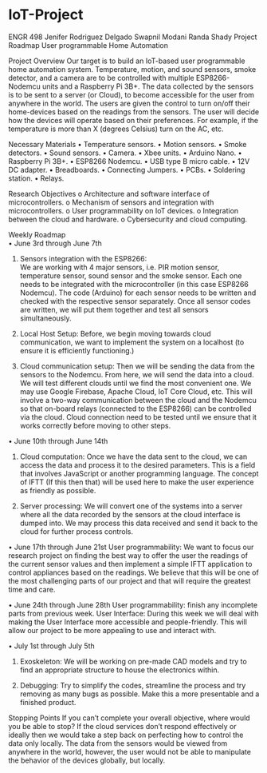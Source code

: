# IoT-Project
ENGR 498
Jenifer Rodriguez Delgado
Swapnil Modani
Randa Shady
Project Roadmap 
 User programmable Home Automation

Project Overview 
	Our target is to build an IoT-based user programmable home automation system. Temperature, motion, and sound sensors, smoke detector, and a camera are to be controlled with multiple ESP8266-Nodemcu units and a Raspberry Pi 3B+. The data collected by the sensors is to be sent to a server (or Cloud), to become accessible for the user from anywhere in the world. The users are given the control to turn on/off their home-devices based on the readings from the sensors. The user will decide how the devices will operate based on their preferences. For example, if the temperature is more than X (degrees Celsius) turn on the AC, etc.
 
Necessary Materials 
•	Temperature sensors.
•	Motion sensors.
•	Smoke detectors.
•	Sound sensors.
•	Camera.
•	Xbee units.
•	Arduino Nano.
•	Raspberry Pi 3B+.
•	ESP8266 Nodemcu.
•	USB type B micro cable.
•	12V DC adapter.
•	Breadboards.
•	Connecting Jumpers.
•	PCBs.
•	Soldering station.
•	Relays.

Research Objectives 
o	Architecture and software interface of microcontrollers.
o	Mechanism of sensors and integration with microcontrollers.
o	User programmability on IoT devices.
o	Integration between the cloud and hardware.
o	Cybersecurity and cloud computing.

Weekly Roadmap  
•	June 3rd through June 7th 
1.	Sensors integration with the ESP8266:  
We are working with 4 major sensors, i.e. PIR motion sensor, temperature sensor, sound sensor and the smoke sensor. Each one needs to be integrated with the microcontroller (in this case ESP8266 Nodemcu). 
The code (Arduino) for each sensor needs to be written and checked with the respective sensor separately.
Once all sensor codes are written, we will put them together and test all sensors simultaneously.

2.	Local Host Setup:
Before, we begin moving towards cloud communication, we want to implement the system on a localhost (to ensure it is efficiently functioning.)

3.	Cloud communication setup:
Then we will be sending the data from the sensors to the Nodemcu. From here, we will send the data into a cloud. We will test different clouds until we find the most convenient one. We may use Google Firebase, Apache Cloud, IoT Core Cloud, etc. This will involve a two-way communication between the cloud and the Nodemcu so that on-board relays (connected to the ESP8266) can be controlled via the cloud.
Cloud connection need to be tested until we ensure that it works correctly before moving to other steps.

•	June 10th through June 14th 
1.	Cloud computation:
Once we have the data sent to the cloud, we can access the data and process it to the desired parameters. This is a field that involves JavaScript or another programming language. The concept of IFTT (If this then that) will be used here to make the user experience as friendly as possible.

2.	Server processing:
We will convert one of the systems into a server where all the data recorded by the sensors at the cloud interface is dumped into. We may process this data received and send it back to the cloud for further process controls.

•	June 17th through June 21st 
User programmability: We want to focus our research project on finding the best way to offer the user the readings of the current sensor values and then implement a simple IFTT application to control appliances based on the readings. We believe that this will be one of the most challenging parts of our project and that will require the greatest time and care.

•	June 24th through June 28th 
User programmability: finish any incomplete parts from previous week.
User Interface: During this week we will deal with making the User Interface more accessible and people-friendly. This will allow our project to be more appealing to use and interact with.

•	July 1st through July 5th
1.	Exoskeleton: We will be working on pre-made CAD models and try to find an appropriate structure to house the electronics within.

2.	Debugging: Try to simplify the codes, streamline the process and try removing as many bugs as possible. Make this a more presentable and a finished product.

Stopping Points 
	If you can’t complete your overall objective, where would you be able to stop? 
If the cloud services don’t respond effectively or ideally then we would take a step back on perfecting how to control the data only locally. The data from the sensors would be viewed from anywhere in the world, however, the user would not be able to manipulate the behavior of the devices globally, but locally.

